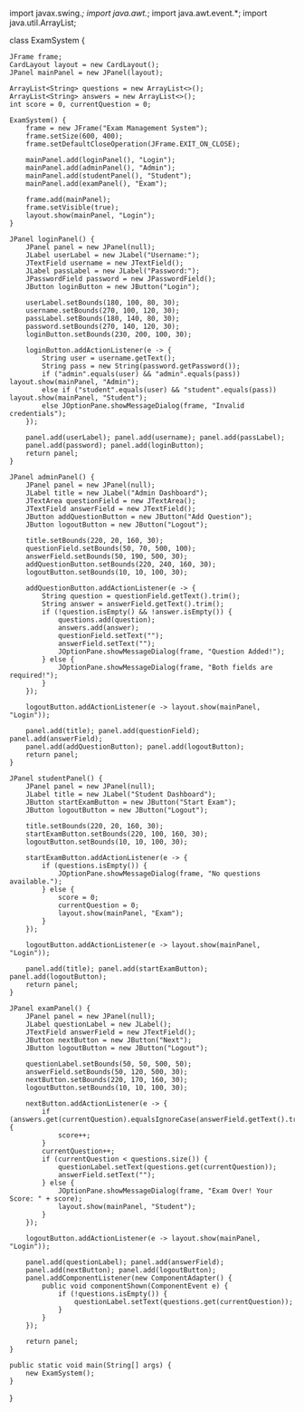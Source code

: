 import javax.swing.*;
import java.awt.*;
import java.awt.event.*;
import java.util.ArrayList;

class ExamSystem {

    JFrame frame;
    CardLayout layout = new CardLayout();
    JPanel mainPanel = new JPanel(layout);

    ArrayList<String> questions = new ArrayList<>();
    ArrayList<String> answers = new ArrayList<>();
    int score = 0, currentQuestion = 0;

    ExamSystem() {
        frame = new JFrame("Exam Management System");
        frame.setSize(600, 400);
        frame.setDefaultCloseOperation(JFrame.EXIT_ON_CLOSE);

        mainPanel.add(loginPanel(), "Login");
        mainPanel.add(adminPanel(), "Admin");
        mainPanel.add(studentPanel(), "Student");
        mainPanel.add(examPanel(), "Exam");

        frame.add(mainPanel);
        frame.setVisible(true);
        layout.show(mainPanel, "Login");
    }

    JPanel loginPanel() {
        JPanel panel = new JPanel(null);
        JLabel userLabel = new JLabel("Username:");
        JTextField username = new JTextField();
        JLabel passLabel = new JLabel("Password:");
        JPasswordField password = new JPasswordField();
        JButton loginButton = new JButton("Login");

        userLabel.setBounds(180, 100, 80, 30);
        username.setBounds(270, 100, 120, 30);
        passLabel.setBounds(180, 140, 80, 30);
        password.setBounds(270, 140, 120, 30);
        loginButton.setBounds(230, 200, 100, 30);

        loginButton.addActionListener(e -> {
            String user = username.getText();
            String pass = new String(password.getPassword());
            if ("admin".equals(user) && "admin".equals(pass)) layout.show(mainPanel, "Admin");
            else if ("student".equals(user) && "student".equals(pass)) layout.show(mainPanel, "Student");
            else JOptionPane.showMessageDialog(frame, "Invalid credentials");
        });

        panel.add(userLabel); panel.add(username); panel.add(passLabel);
        panel.add(password); panel.add(loginButton);
        return panel;
    }

    JPanel adminPanel() {
        JPanel panel = new JPanel(null);
        JLabel title = new JLabel("Admin Dashboard");
        JTextArea questionField = new JTextArea();
        JTextField answerField = new JTextField();
        JButton addQuestionButton = new JButton("Add Question");
        JButton logoutButton = new JButton("Logout");

        title.setBounds(220, 20, 160, 30);
        questionField.setBounds(50, 70, 500, 100);
        answerField.setBounds(50, 190, 500, 30);
        addQuestionButton.setBounds(220, 240, 160, 30);
        logoutButton.setBounds(10, 10, 100, 30);

        addQuestionButton.addActionListener(e -> {
            String question = questionField.getText().trim();
            String answer = answerField.getText().trim();
            if (!question.isEmpty() && !answer.isEmpty()) {
                questions.add(question);
                answers.add(answer);
                questionField.setText("");
                answerField.setText("");
                JOptionPane.showMessageDialog(frame, "Question Added!");
            } else {
                JOptionPane.showMessageDialog(frame, "Both fields are required!");
            }
        });

        logoutButton.addActionListener(e -> layout.show(mainPanel, "Login"));

        panel.add(title); panel.add(questionField); panel.add(answerField);
        panel.add(addQuestionButton); panel.add(logoutButton);
        return panel;
    }

    JPanel studentPanel() {
        JPanel panel = new JPanel(null);
        JLabel title = new JLabel("Student Dashboard");
        JButton startExamButton = new JButton("Start Exam");
        JButton logoutButton = new JButton("Logout");

        title.setBounds(220, 20, 160, 30);
        startExamButton.setBounds(220, 100, 160, 30);
        logoutButton.setBounds(10, 10, 100, 30);

        startExamButton.addActionListener(e -> {
            if (questions.isEmpty()) {
                JOptionPane.showMessageDialog(frame, "No questions available.");
            } else {
                score = 0;
                currentQuestion = 0;
                layout.show(mainPanel, "Exam");
            }
        });

        logoutButton.addActionListener(e -> layout.show(mainPanel, "Login"));

        panel.add(title); panel.add(startExamButton); panel.add(logoutButton);
        return panel;
    }

    JPanel examPanel() {
        JPanel panel = new JPanel(null);
        JLabel questionLabel = new JLabel();
        JTextField answerField = new JTextField();
        JButton nextButton = new JButton("Next");
        JButton logoutButton = new JButton("Logout");

        questionLabel.setBounds(50, 50, 500, 50);
        answerField.setBounds(50, 120, 500, 30);
        nextButton.setBounds(220, 170, 160, 30);
        logoutButton.setBounds(10, 10, 100, 30);

        nextButton.addActionListener(e -> {
            if (answers.get(currentQuestion).equalsIgnoreCase(answerField.getText().trim())) {
                score++;
            }
            currentQuestion++;
            if (currentQuestion < questions.size()) {
                questionLabel.setText(questions.get(currentQuestion));
                answerField.setText("");
            } else {
                JOptionPane.showMessageDialog(frame, "Exam Over! Your Score: " + score);
                layout.show(mainPanel, "Student");
            }
        });

        logoutButton.addActionListener(e -> layout.show(mainPanel, "Login"));

        panel.add(questionLabel); panel.add(answerField);
        panel.add(nextButton); panel.add(logoutButton);
        panel.addComponentListener(new ComponentAdapter() {
            public void componentShown(ComponentEvent e) {
                if (!questions.isEmpty()) {
                    questionLabel.setText(questions.get(currentQuestion));
                }
            }
        });

        return panel;
    }

    public static void main(String[] args) {
        new ExamSystem();
    }
}
